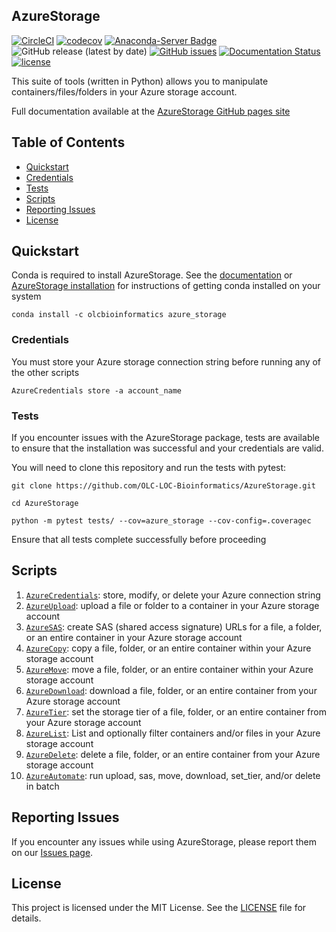 ## AzureStorage

[![CircleCI](https://circleci.com/gh/OLC-LOC-Bioinformatics/AzureStorage/tree/main.svg?style=shield)](https://circleci.com/gh/OLC-LOC-Bioinformatics/AzureStorage/tree/main)
[![codecov](https://codecov.io/gh/OLC-LOC-Bioinformatics/AzureStorage/branch/main/graph/badge.svg?token=B65SOEV6QE)](https://codecov.io/gh/OLC-LOC-Bioinformatics/AzureStorage)
[![Anaconda-Server Badge](https://img.shields.io/badge/install%20with-conda-brightgreen)](https://anaconda.org/olcbioinformatics/azure_storage)
![GitHub release (latest by date)](https://img.shields.io/github/v/release/OLC-LOC-Bioinformatics/AzureStorage?label=version)
[![GitHub issues](https://img.shields.io/github/issues/OLC-LOC-Bioinformatics/AzureStorage)](https://github.com/OLC-LOC-Bioinformatics/AzureStorage/issues)
[![Documentation Status](https://readthedocs.org/projects/pip/badge/?version=stable)](https://OLC-LOC-Bioinformatics.github.io/AzureStorage/?badge=stable)
[![license](https://img.shields.io/badge/license-MIT-brightgreen)](https://github.com/OLC-LOC-Bioinformatics/AzureStorage/blob/main/LICENSE)

This suite of tools (written in Python) allows you to manipulate containers/files/folders in your Azure storage account.

Full documentation available at the [AzureStorage GitHub pages site](https://OLC-LOC-Bioinformatics.github.io/AzureStorage/)

## Table of Contents

- [Quickstart](#quickstart)
- [Credentials](#credentials)
- [Tests](#tests)
- [Scripts](#scripts)
- [Reporting Issues](#reporting-issues)
- [License](#license)

## Quickstart

Conda is required to install AzureStorage. See the [documentation](http://bioconda.github.io/) or [AzureStorage installation](https://olc-loc-bioinformatics.github.io/AzureStorage/install/) for instructions of getting conda installed on your system

`conda install -c olcbioinformatics azure_storage`

### Credentials

You must store your Azure storage connection string before running any of the other scripts

`AzureCredentials store -a account_name`

### Tests

If you encounter issues with the AzureStorage package, tests are available to ensure that the installation was successful and your credentials are valid.

You will need to clone this repository and run the tests with pytest:

`git clone https://github.com/OLC-LOC-Bioinformatics/AzureStorage.git`

`cd AzureStorage`

`python -m pytest tests/ --cov=azure_storage --cov-config=.coveragec`

Ensure that all tests complete successfully before proceeding

## Scripts

1. [`AzureCredentials`](https://olc-loc-bioinformatics.github.io/AzureStorage/credentials/): store, modify, or delete your Azure connection string
2. [`AzureUpload`](https://olc-loc-bioinformatics.github.io/AzureStorage/upload/): upload a file or folder to a container in your Azure storage account
3. [`AzureSAS`](https://olc-loc-bioinformatics.github.io/AzureStorage/sas_url/): create SAS (shared access signature) URLs for a file, a folder, or an entire container in your Azure storage account
4. [`AzureCopy`](https://olc-loc-bioinformatics.github.io/AzureStorage/copy): copy a file, folder, or an entire container within your Azure storage account
5. [`AzureMove`](https://olc-loc-bioinformatics.github.io/AzureStorage/move/): move a file, folder, or an entire container within your Azure storage account
6. [`AzureDownload`](https://olc-loc-bioinformatics.github.io/AzureStorage/download/): download a file, folder, or an entire container from your Azure storage account
7. [`AzureTier`](https://olc-loc-bioinformatics.github.io/AzureStorage/set_tier/): set the storage tier of a file, folder, or an entire container from your Azure storage account
8. [`AzureList`](https://olc-loc-bioinformatics.github.io/AzureStorage/list/): List and optionally filter containers and/or files in your Azure storage account
9. [`AzureDelete`](https://olc-loc-bioinformatics.github.io/AzureStorage/delete/): delete a file, folder, or an entire container from your Azure storage account
10. [`AzureAutomate`](https://olc-loc-bioinformatics.github.io/AzureStorage/automate/): run upload, sas, move, download, set_tier, and/or delete in batch

## Reporting Issues

If you encounter any issues while using AzureStorage, please report them on our [Issues page](https://github.com/OLC-LOC-Bioinformatics/AzureStorage/issues).

## License

This project is licensed under the MIT License. See the [LICENSE](https://github.com/OLC-LOC-Bioinformatics/AzureStorage/blob/main/LICENSE) file for details.